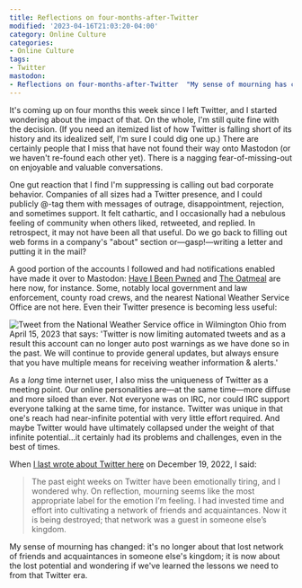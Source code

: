```yaml
---
title: Reflections on four-months-after-Twitter
modified: '2023-04-16T21:03:20-04:00'
category: Online Culture
categories:
- Online Culture
tags:
- Twitter
mastodon:
- Reflections on four-months-after-Twitter  "My sense of mourning has changed: it's no longer about that lost network of friends and acquaintances in someone else's kingdom; it is now about the lost potential and wondering if we've learned the lessons we need to from that Twitter era."
---
```

It's coming up on four months this week since I left Twitter, and I started wondering about the impact of that. 
On the whole, I'm still quite fine with the decision. 
(If you need an itemized list of how Twitter is falling short of its history and its idealized self, I'm sure I could dig one up.) 
There are certainly people that I miss that have not found their way onto Mastodon (or we haven't re-found each other yet). 
There is a nagging fear-of-missing-out on enjoyable and valuable conversations. 

One gut reaction that I find I'm suppressing is calling out bad corporate behavior. 
Companies of all sizes had a Twitter presence, and I could publicly @-tag them with messages of outrage, disappointment, rejection, and sometimes support. 
It felt cathartic, and I occasionally had a nebulous feeling of community when others liked, retweeted, and replied. 
In retrospect, it may not have been all that useful. 
Do we go back to filling out web forms in a company's "about" section or—gasp!—writing a letter and putting it in the mail?

A good portion of the accounts I followed and had notifications enabled have made it over to Mastodon: [Have I Been Pwned](https://infosec.exchange/@haveibeenpwned) and [The Oatmeal](https://mastodon.social/@oatmeal) are here now, for instance. 
Some, notably local government and law enforcement, county road crews, and the nearest National Weather Service Office are not here. 
Even their Twitter presence is becoming less useful:

<replay-web-page replayBase="/assets/js/replayweb/" source="https://media.dltj.org/web-archive/twitter-nwsiln-1647215682776633349.wacz" url="https://oembed.link/https://twitter.com/NWSILN/status/1647215682776633349" embed="replay-with-info" newwindowbase="https://dev.replayweb.page/" style="width: 30rem;  height: 20rem;"></replay-web-page><noscript><img src="https://dltj.org/assets/images/2023/2023-04-16-tweet-1647215682776633349.png" alt="Tweet from the National Weather Service office in Wilmington Ohio from April 15, 2023 that says: 'Twitter is now limiting automated tweets and as a result this account can no longer auto post warnings as we have done so in the past. We will continue to provide general updates, but always ensure that you have multiple means for receiving weather information &amp; alerts.'"></noscript><script src="/assets/js/replayweb/ui.js"></script>

As a _long_ time internet user, I also miss the uniqueness of Twitter as a meeting point. 
Our online personalities are—at the same time—more diffuse and more siloed than ever. 
Not everyone was on IRC, nor could IRC support everyone talking at the same time, for instance. 
Twitter was unique in that one's reach had near-infinite potential with very little effort required. 
And maybe Twitter would have ultimately collapsed under the weight of that infinite potential...it certainly had its problems and challenges, even in the best of times. 

When [I last wrote about Twitter here](https://dltj.org/article/backing-away-from-twitter/) on December 19, 2022, I said:

> The past eight weeks on Twitter have been emotionally tiring, and I wondered why. 
On reflection, mourning seems like the most appropriate label for the emotion I’m feeling. 
I had invested time and effort into cultivating a network of friends and acquaintances. 
Now it is being destroyed; that network was a guest in someone else’s kingdom. 

My sense of mourning has changed: it's no longer about that lost network of friends and acquaintances in someone else's kingdom; it is now about the lost potential and wondering if we've learned the lessons we need to from that Twitter era.